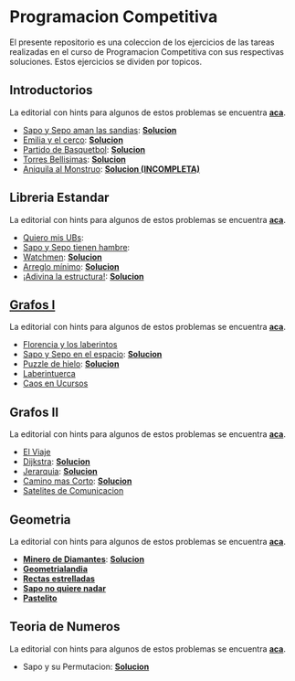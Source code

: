 # Programacion Competitiva

El presente repositorio es una coleccion de los ejercicios de las tareas realizadas en el curso de Programacion Competitiva con sus respectivas soluciones. Estos ejercicios se dividen por topicos.

## Introductorios

La editorial con hints para algunos de estos problemas se encuentra [**aca**](/enunciados/facil/editorial.pdf).

* [Sapo y Sepo aman las sandias](./enunciados/introductorios/sapo_y_sepo.pdf): **[Solucion](./ejercicios/introductorios/sapo_y_sepo.cpp)**
* [Emilia y el cerco](/enunciados/introductorios/emilia_y_el_cerco.pdf): **[Solucion](./ejercicios/introductorios/emilia_y_el_cerro.cpp)**
* [Partido de Basquetbol](/enunciados/introductorios/partido_de_basquetbol.pdf): **[Solucion](./ejercicios/introductorios/partido_de_basquetbol.cpp)**
* [Torres Bellisimas](/enunciados/introductorios/torres_bellisimas.pdf): **[Solucion](./ejercicios/introductorios/torres_bellisimas.cpp)**
* [Aniquila al Monstruo](enunciados/introductorios/aniquila_al_mostruo.pdf): **[Solucion (INCOMPLETA)](./ejercicios/introductorios/aniquila_al_mostruo.cpp)**

## Libreria Estandar

La editorial con hints para algunos de estos problemas se encuentra [**aca**](/enunciados/libreria_estandar/editorial.pdf).

* [Quiero mis UBs](/enunciados/libreria_estandar/quiero_mis_ubs.pdf):
* [Sapo y Sepo tienen hambre](/enunciados/libreria_estandar/sapo_y_sepo_hambre.pdf):
* [Watchmen](/enunciados/libreria_estandar/watchmen.pdf): [**Solucion**](/ejercicios/libreria_estandar/watchmen.cpp)
* [Arreglo mínimo](/enunciados/libreria_estandar/arreglo_minimo.pdf): [**Solucion**](/ejercicios/libreria_estandar/arreglo_minimo.cpp)
* [¡Adivina la estructura!](/enunciados/libreria_estandar/adivina_estructura.pdf): [**Solucion**](/ejercicios/libreria_estandar/adivina_estructura.cpp)

## [Grafos I](./catedras/02_grafos_I.md)

La editorial con hints para algunos de estos problemas se encuentra [**aca**](/enunciados/grafos_1/editorial.pdf).

* [Florencia y los laberintos](./enunciados/grafos_1/florencia_laberintos.pdf)
* [Sapo y Sepo en el espacio](./enunciados/grafos_1/sapo_sepo_espacio.pdf): [**Solucion**](./ejercicios/grafos_1/sapo_sepo_espacio.cpp)
* [Puzzle de hielo](./enunciados/grafos_1/puzzle_hielo.pdf): [**Solucion**](./ejercicios/grafos_1/puzzle_hielo.cpp)
* [Laberintuerca](./enunciados/grafos_1/laberintuerca.pdf)
* [Caos en Ucursos](./enunciados/grafos_1/caos_ucursos.pdf)

## Grafos II

La editorial con hints para algunos de estos problemas se encuentra [**aca**](/enunciados/grafos_2/Editorial_Tarea_3.pdf).

* [El Viaje](./enunciados/grafos_2/el_viaje.pdf)
* [Dijkstra](./enunciados/grafos_2/dijkstra.pdf): [**Solucion**](./ejercicios/grafos_2/dijkstra.cpp)
* [Jerarquia](./enunciados/grafos_2/jerarquia.pdf): [**Solucion**](./ejercicios/grafos_2/jerarquia.cpp)
* [Camino mas Corto](./enunciados/grafos_2/camino_mas_corto.pdf): [**Solucion**](./ejercicios/grafos_2/jerarquia.cpp)
* [Satelites de Comunicacion](./enunciados/grafos_2/satelites_comunicacion.pdf)

## Geometria

La editorial con hints para algunos de estos problemas se encuentra [**aca**](./enunciados/geometria/Editorial_Tarea_4.pdf).

* [**Minero de Diamantes**](./enunciados/geometria/minero_diamantes.pdf): [**Solucion**](./ejercicios/geometria/minero_diamantes.cpp)
* [**Geometrialandia**](./enunciados/geometria/geometrialandia.pdf)
* [**Rectas estrelladas**](./enunciados/geometria/rectas_estrelladas.pdf)
* [**Sapo no quiere nadar**](./enunciados/geometria/sapo_no_nadar.pdf)
* [**Pastelito**](./enunciados/geometria/pastelito.pdf)

## Teoria de Numeros

La editorial con hints para algunos de estos problemas se encuentra [**aca**](./enunciados/teoria_numeros/Editorial_Tarea_5.pdf).

* Sapo y su Permutacion: [**Solucion**](./ejercicios/teoria_numeros/sapo_permutacion.cpp)
